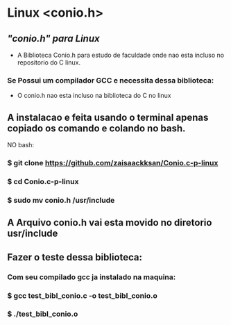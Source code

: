 # Linux <conio.h>
## _"conio.h" para Linux_
- A Biblioteca Conio.h para estudo de faculdade onde nao esta incluso no repositorio do C linux.

### Se Possui um compilador GCC e necessita dessa biblioteca:

- O conio.h nao esta incluso na biblioteca do C no linux

## A instalacao e feita usando o terminal apenas copiado os comando e colando no bash.
NO bash:

### $ git clone https://github.com/zaisaackksan/Conio.c-p-linux
### $ cd Conio.c-p-linux
### $ sudo mv conio.h /usr/include


## A Arquivo conio.h vai esta movido no diretorio usr/include

## Fazer o teste dessa biblioteca:
### Com seu compilado gcc ja instalado na maquina:
### $ gcc test_bibl_conio.c -o test_bibl_conio.o
### $ ./test_bibl_conio.o
